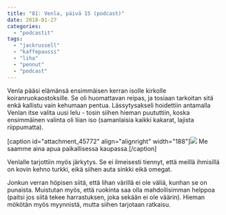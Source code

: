 ```yaml
---
title: "81: Venla, päivä 15 (podcast)"
date: 2018-01-27
categories: 
  - "podcastit"
tags: 
  - "jackrussell"
  - "kaffepaussi"
  - "liha"
  - "pennut"
  - "podcast"
---
```


Venla pääsi elämänsä ensimmäisen kerran isolle kirkolle koiranruokaostoksille. Se oli huomattavan reipas, ja tosiaan tarkoitan sitä enkä kallistu vain kehumaan pentua. Lässytysakseli hoidettiin antamalla Venlan itse valita uusi lelu - tosin siihen hieman puututtiin, koska ensimmäinen valinta oli liian iso (samanlaisia kaikki kakarat, lajista riippumatta).

<!--more-->

\[caption id="attachment\_45772" align="alignright" width="188"\]![](images/2018-01-27-13.08.30-188x250.jpg) Me saamme aina apua paikallisessa kaupassa.\[/caption\]

Venlalle tarjottiin myös järkytys. Se ei ilmeisesti tiennyt, että meillä ihmisillä on kovin kehno turkki, eikä siihen auta sinkki eikä omegat.

Jonkun verran höpisen siitä, että lihan värillä ei ole väliä, kunhan se on punaista. Muistutan myös, että ruokinta saa olla mahdollisimman helppoa (paitsi jos siitä tekee harrastuksen, joka sekään ei ole väärin). Hieman mökötän myös myynnistä, mutta siihen tarjotaan ratkaisu.
